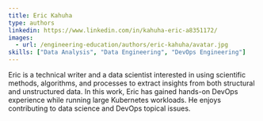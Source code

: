 ```yaml
---
title: Eric Kahuha
type: authors
linkedin: https://www.linkedin.com/in/kahuha-eric-a8351172/
images:
  - url: /engineering-education/authors/eric-kahuha/avatar.jpg 
skills: ["Data Analysis", "Data Engineering", "DevOps Engineering"]
---
```

Eric is a technical writer and a data scientist interested in using scientific methods, algorithms, and processes to extract insights from both structural and unstructured data. In this work, Eric has gained hands-on DevOps experience while running large Kubernetes workloads. He enjoys contributing to data science and DevOps topical issues.
